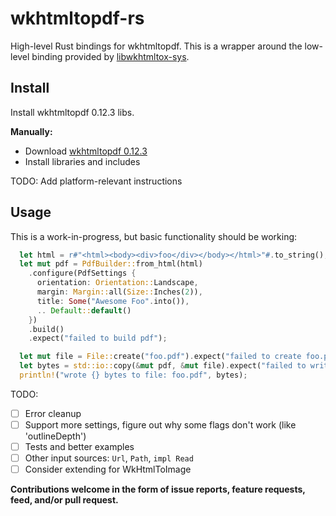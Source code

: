 # wkhtmltopdf-rs
High-level Rust bindings for wkhtmltopdf. This is a wrapper around the low-level binding provided by [libwkhtmltox-sys](https://github.com/anowell/libwkhtmltox-sys).

## Install

Install wkhtmltopdf 0.12.3 libs.

**Manually:**
- Download [wkhtmltopdf 0.12.3](http://wkhtmltopdf.org/downloads.html)
- Install libraries and includes

TODO: Add platform-relevant instructions

## Usage

This is a work-in-progress, but basic functionality should be working:

```rust
  let html = r#"<html><body><div>foo</div></body></html>"#.to_string();
  let mut pdf = PdfBuilder::from_html(html)
    .configure(PdfSettings {
      orientation: Orientation::Landscape,
      margin: Margin::all(Size::Inches(2)),
      title: Some("Awesome Foo".into()),
      .. Default::default()
    })
    .build()
    .expect("failed to build pdf");

  let mut file = File::create("foo.pdf").expect("failed to create foo.pdf");
  let bytes = std::io::copy(&mut pdf, &mut file).expect("failed to write to foo.pdf");
  println!("wrote {} bytes to file: foo.pdf", bytes);
```

TODO:
- [ ] Error cleanup
- [ ] Support more settings, figure out why some flags don't work (like 'outlineDepth')
- [ ] Tests and better examples
- [ ] Other input sources: `Url`, `Path`, `impl Read`
- [ ] Consider extending for WkHtmlToImage

**Contributions welcome in the form of issue reports, feature requests, feed, and/or pull request.**
